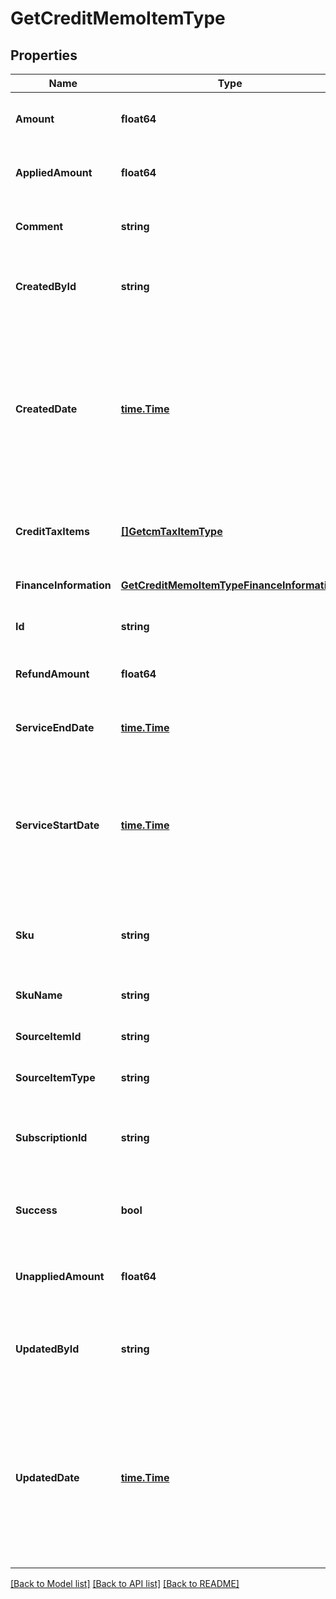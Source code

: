 # GetCreditMemoItemType

## Properties
Name | Type | Description | Notes
------------ | ------------- | ------------- | -------------
**Amount** | **float64** | The total amount of the credit memo item.  | [optional] [default to null]
**AppliedAmount** | **float64** | The applied amount of the credit memo item.  | [optional] [default to null]
**Comment** | **string** | Comments about the credit memo item.  | [optional] [default to null]
**CreatedById** | **string** | The ID of the Zuora user who created the credit memo item.  | [optional] [default to null]
**CreatedDate** | [**time.Time**](time.Time.md) | The date and time when the credit memo item was created, in &#x60;yyyy-mm-dd hh:mm:ss&#x60; format. For example, 2017-03-01 15:31:10.  | [optional] [default to null]
**CreditTaxItems** | [**[]GetcmTaxItemType**](GETCMTaxItemType.md) | Container for credit memo taxation items.  | [optional] [default to null]
**FinanceInformation** | [**GetCreditMemoItemTypeFinanceInformation**](GETCreditMemoItemType_financeInformation.md) |  | [optional] [default to null]
**Id** | **string** | The ID of the credit memo item.  | [optional] [default to null]
**RefundAmount** | **float64** | The amount of the refund on the credit memo item.  | [optional] [default to null]
**ServiceEndDate** | [**time.Time**](time.Time.md) | The service end date of the credit memo item.  | [optional] [default to null]
**ServiceStartDate** | [**time.Time**](time.Time.md) | The service start date of the credit memo item. If the associated charge is a one-time fee, this date is the date of that charge.  | [optional] [default to null]
**Sku** | **string** | The SKU for the product associated with the credit memo item.  | [optional] [default to null]
**SkuName** | **string** | The name of the SKU.  | [optional] [default to null]
**SourceItemId** | **string** | The ID of the source item.  | [optional] [default to null]
**SourceItemType** | **string** | The type of the source item.  | [optional] [default to null]
**SubscriptionId** | **string** | The ID of the subscription associated with the credit memo item.  | [optional] [default to null]
**Success** | **bool** | Returns &#x60;true&#x60; if the request was processed successfully. | [optional] [default to null]
**UnappliedAmount** | **float64** | The unapplied amount of the credit memo item.  | [optional] [default to null]
**UpdatedById** | **string** | The ID of the Zuora user who last updated the credit memo item.  | [optional] [default to null]
**UpdatedDate** | [**time.Time**](time.Time.md) | The date and time when the credit memo item was last updated, in &#x60;yyyy-mm-dd hh:mm:ss&#x60; format. For example, 2017-03-02 15:36:10.  | [optional] [default to null]

[[Back to Model list]](../README.md#documentation-for-models) [[Back to API list]](../README.md#documentation-for-api-endpoints) [[Back to README]](../README.md)


